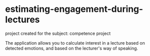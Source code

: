 # estimating-engagement-during-lectures
project created for the subject: competence project

The application allows you to calculate interest in a lecture based on detected emotions, and based on the lecturer's way of speaking.
